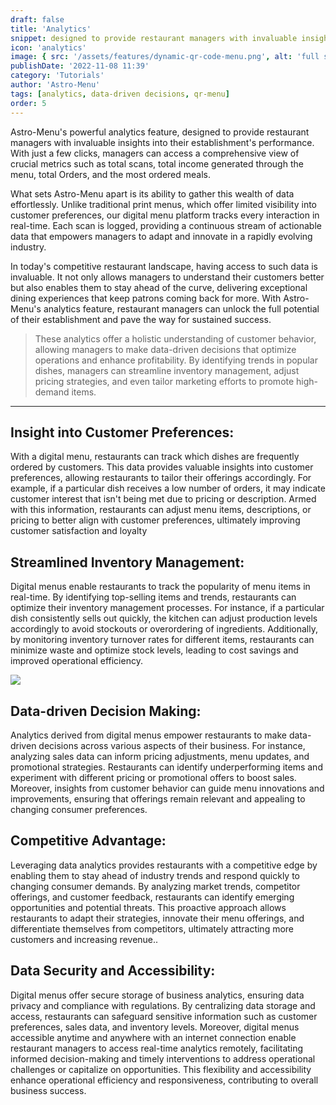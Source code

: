 ```yaml
---
draft: false
title: 'Analytics'
snippet: designed to provide restaurant managers with invaluable insights into their establishment's performance. With just a few clicks, managers can access a comprehensive view of crucial metrics such as total scans, total income generated through the menu, and the most ordered meals.
icon: 'analytics'
image: { src: '/assets/features/dynamic-qr-code-menu.png', alt: 'full stack web development' }
publishDate: '2022-11-08 11:39'
category: 'Tutorials'
author: 'Astro-Menu'
tags: [analytics, data-driven decisions, qr-menu]
order: 5
---
```


Astro-Menu's powerful analytics feature, designed to provide restaurant managers with invaluable insights into their establishment's performance. With just a few clicks, managers can access a comprehensive view of crucial metrics such as total scans, total income generated through the menu, total Orders, and the most ordered meals.

What sets Astro-Menu apart is its ability to gather this wealth of data effortlessly. Unlike traditional print menus, which offer limited visibility into customer preferences, our digital menu platform tracks every interaction in real-time. Each scan is logged, providing a continuous stream of actionable data that empowers managers to adapt and innovate in a rapidly evolving industry.

In today's competitive restaurant landscape, having access to such data is invaluable. It not only allows managers to understand their customers better but also enables them to stay ahead of the curve, delivering exceptional dining experiences that keep patrons coming back for more. With Astro-Menu's analytics feature, restaurant managers can unlock the full potential of their establishment and pave the way for sustained success.

> <p class='text-primary'>These analytics offer a holistic understanding of customer behavior, allowing managers to make data-driven decisions that optimize operations and enhance profitability. By identifying trends in popular dishes, managers can streamline inventory management, adjust pricing strategies, and even tailor marketing efforts to promote high-demand items.</p>

---

## Insight into Customer Preferences:

With a digital menu, restaurants can track which dishes are frequently ordered by customers. This data provides valuable insights into customer preferences, allowing restaurants to tailor their offerings accordingly. For example, if a particular dish receives a low number of orders, it may indicate customer interest that isn't being met due to pricing or description. Armed with this information, restaurants can adjust menu items, descriptions, or pricing to better align with customer preferences, ultimately improving customer satisfaction and loyalty

## Streamlined Inventory Management:

Digital menus enable restaurants to track the popularity of menu items in real-time. By identifying top-selling items and trends, restaurants can optimize their inventory management processes. For instance, if a particular dish consistently sells out quickly, the kitchen can adjust production levels accordingly to avoid stockouts or overordering of ingredients. Additionally, by monitoring inventory turnover rates for different items, restaurants can minimize waste and optimize stock levels, leading to cost savings and improved operational efficiency.

<div class='flex justify-center'>
<img src='/assets/features/analytics.png' class='rounded-md' />
</div>

## Data-driven Decision Making:

Analytics derived from digital menus empower restaurants to make data-driven decisions across various aspects of their business. For instance, analyzing sales data can inform pricing adjustments, menu updates, and promotional strategies. Restaurants can identify underperforming items and experiment with different pricing or promotional offers to boost sales. Moreover, insights from customer behavior can guide menu innovations and improvements, ensuring that offerings remain relevant and appealing to changing consumer preferences.

## Competitive Advantage:

Leveraging data analytics provides restaurants with a competitive edge by enabling them to stay ahead of industry trends and respond quickly to changing consumer demands. By analyzing market trends, competitor offerings, and customer feedback, restaurants can identify emerging opportunities and potential threats. This proactive approach allows restaurants to adapt their strategies, innovate their menu offerings, and differentiate themselves from competitors, ultimately attracting more customers and increasing revenue..

## Data Security and Accessibility:

Digital menus offer secure storage of business analytics, ensuring data privacy and compliance with regulations. By centralizing data storage and access, restaurants can safeguard sensitive information such as customer preferences, sales data, and inventory levels. Moreover, digital menus accessible anytime and anywhere with an internet connection enable restaurant managers to access real-time analytics remotely, facilitating informed decision-making and timely interventions to address operational challenges or capitalize on opportunities. This flexibility and accessibility enhance operational efficiency and responsiveness, contributing to overall business success.
